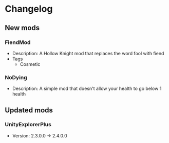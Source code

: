 # Changelog


## New mods

### FiendMod

- Description: A Hollow Knight mod that replaces the word fool with fiend
- Tags
  + Cosmetic

### NoDying

- Description: A simple mod that doesn&#x27;t allow your health to go below 1 health


## Updated mods

### UnityExplorerPlus

- Version: 2.3.0.0 -> 2.4.0.0

